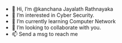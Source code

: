 - 👋 Hi, I’m @kanchana Jayalath Rathnayaka
- 👀 I’m interested in Cyber Security.
- 🌱 I’m currently learning Computer Network
- 💞️ I’m looking to collaborate with you. 
- 📫 Send a msg to reach me 

<!---
kanchana999/kanchana999 is a ✨ special ✨ repository because its `README.md` (this file) appears on your GitHub profile.
You can click the Preview link to take a look at your changes.
--->

